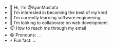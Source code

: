 - 👋 Hi, I’m @AyanMustafa
- 👀 I’m interested in becoming the best of my kind
- 🌱 I’m currently learning software engineering
- 💞️ I’m looking to collaborate on web development
- 📫 How to reach me through my email
- 😄 Pronouns: ...
- ⚡ Fun fact: ...

<!---
AyanMustafa/AyanMustafa is a ✨ special ✨ repository because its `README.md` (this file) appears on your GitHub profile.
You can click the Preview link to take a look at your changes.
--->
